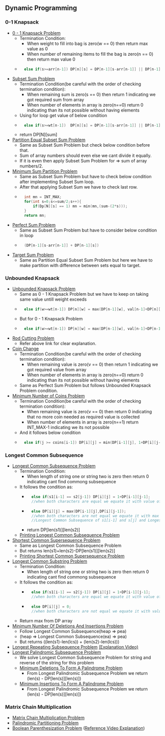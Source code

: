 ## Dynamic Programming

### 0-1 Knapsack
- [0 - 1 Knapsack Problem](https://practice.geeksforgeeks.org/problems/0-1-knapsack-problem0945/1)
    - Termination Condition:
        - When weight to fill into bag is zero(w == 0) then return max value as 0
        - When number of remaining items to fill the bag is zero(n == 0) then return max value 0
    - ```cpp
        else if(s>=arr[n-1]) DP[n][s] = DP[n-1][s-arr[n-1]] || DP[n-1][s];
        ```
- [Subset Sum Problem](https://practice.geeksforgeeks.org/problems/subset-sum-problem-1611555638/1/?category[]=Dynamic%20Programming&category[]=Dynamic%20Programming&page=4&query=category[]Dynamic%20Programmingpage4category[]Dynamic%20Programming)
    - Termination Condition(be careful with the order of checking termination condition):
        - When remaining sum is zero(s == 0) then return 1 indicating we got required sum from array
        - When number of elements in array is zero(n==0) return 0 indicating than its not possible without having elements
    - Using for loop get value of below condition
    - ```cpp
        else if(s>=wt[n-1])  DP[n][s] = DP[n-1][s-arr[n-1]] || DP[n-1][s]
        ```
    - return DP[N][sum]
- [Partition Equal Subset Sum Problem](https://practice.geeksforgeeks.org/problems/subset-sum-problem2014/1)
    - Same as Subset Sum Problem but check below condition before that.
    - Sum of array numbers should even else we cant divide it equally.
    - If it is even then apply Subset Sum Problem for => sum of array numbers/2.
- [Minimum Sum Partition Problem](https://practice.geeksforgeeks.org/problems/minimum-sum-partition3317/1)
    - Same as Subset Sum Problem but have to check below condition after implementing Subset Sum loop.
    - After that applying Subset Sum we have to check last row.
    - ```cpp
        int mn = INT_MAX;
	    for(int s=0;s<=sum/2;s++){
	        if(Dp[N][s] == 1) mn = min(mn,(sum-(2*s)));
	    }
        return mn;
        ```
- [Perfect Sum Problem](https://practice.geeksforgeeks.org/problems/perfect-sum-problem5633/1#)
    - Same as Subset Sum Problem but have to consider below condition in loop
    - ```cpp 
        (DP[n-1][s-arr[n-1]] + DP[n-1][s])
        ````
- [Target Sum Problem](https://leetcode.com/problems/target-sum/)
    - Same as Partition Equal Subset Sum Problem but here we have to make partition with difference between sets equal to target.

### Unbounded Knapsack
- [Unbounded Knapsack Problem](https://practice.geeksforgeeks.org/problems/knapsack-with-duplicate-items4201/1)
    - Same as 0 - 1 Knapsack Problem but we have to keep on taking same value untill weight exceeds
    - ```cpp
        else if(w>=wt[n-1]) DP[n][w] = max(DP[n-1][w], val[n-1]+DP[n][w-wt[n-1]]);
        ```
    - But for 0 - 1 Knapsack Problem
    - ```cpp
        else if(w>=wt[n-1]) DP[n][w] = max(DP[n-1][w], val[n-1]+DP[n-1][w-wt[n-1]]);
        ```
- [Rod Cutting Problem](https://www.techiedelight.com/rod-cutting/)
    - Refer above link for clear explanation.
- [Coin Change](https://practice.geeksforgeeks.org/problems/coin-change2448/1)
    - Termination Condition(be careful with the order of checking termination condition):
        - When remaining value is zero(v == 0) then return 1 indicating we got required value from array
        - When number of elements in array is zero(n==0) return 0 indicating than its not possible without having elements
    - Same as Perfect Sum Problem but follows Unbounded Knapsack Problem condition.
- [Minimum Number of Coins Problem](https://practice.geeksforgeeks.org/problems/number-of-coins1824/1#)
    - Termination Condition(be careful with the order of checking termination condition):
        - When remaining value is zero(v == 0) then return 0 indicating that no more coin needed as required value is collected
        - When number of elements in array is zero(n==1) return INT_MAX-1 indicating we its not possible
    - And it follows below condition
    - ```cpp
        else if(j >= coins[i-1]) DP[i][j] = min(DP[i-1][j], 1+DP[i][j-coins[i-1]]);
        ```

### Longest Common Subsequence
- [Longest Common Subsequence Problem](https://practice.geeksforgeeks.org/problems/longest-common-subsequence-1587115620/1)
    - Termination Condition:
        - When length of string one or string two is zero then return 0 indicating cant find commong subsequence
    - It follows the condition as:
        - ```cpp
            else if(s1[i-1] == s2[j-1]) DP[i][j] = 1+DP[i-1][j-1]; 
            //when both characters are equal we equate it with value of Longest Common Subsequence of s1[i-1] and s[j-1] plus 1
            ```
        - ```cpp
            else DP[i][j] = max(DP[i-1][j],DP[i][j-1]);
            //when both characters are not equal we equate it with max value of 
            //Longest Common Subsequence of s1[i-1] and s[j] and Longest Common Subsequence of s1[i] and s[j-1]
            ```
        - return DP[len(s1)][len(s2)]
    - [Printing Longest Common Subsequence Problem](https://www.geeksforgeeks.org/printing-longest-common-subsequence/)
- [Shortest Common Supersequence Problem](https://practice.geeksforgeeks.org/problems/shortest-common-supersequence0322/1)
    - Same as Longest Common Subsequence Problem
    - But returns len(s1)+len(s2)-DP[len(s1)][len(s2)]
    - [Printing Shortest Common Supersequence Problem](https://www.geeksforgeeks.org/print-shortest-common-supersequence/)
- [Longest Common Substring Problem](https://practice.geeksforgeeks.org/problems/longest-common-substring1452/1)
    - Termination Condition:
        - When length of string one or string two is zero then return 0 indicating cant find commong subsequence
    - It follows the condition as:
        - ```cpp
            else if(s1[i-1] == s2[j-1]) DP[i][j] = 1+DP[i-1][j-1]; 
            //when both characters are equal we equate it with value of Longest Common Substring of s1[i-1] and s[j-1] plus 1
            ```
        - ```cpp
            else DP[i][j] = 0;
            //when both characters are not equal we equate it with value of 0 as continuity of substring broken
            ```
    - Return max from DP array
- [Minimum Number Of Deletions And Insertions Problem](https://practice.geeksforgeeks.org/problems/minimum-number-of-deletions-and-insertions0209/1)
    - Follow Longest Common Subsequence(heap => pea)
    - (heap => Longest Common Subsequence(ea) => pea)
    - But returns ((len(s1)-len(lcs)) + (len(s2)-len(lcs)))
- [Longest Repeating Subsequence Problem](https://practice.geeksforgeeks.org/problems/longest-repeating-subsequence2004/1)
[ (Explanation Video)](https://www.youtube.com/watch?v=hbTaCmQGqLg&list=PL_z_8CaSLPWekqhdCPmFohncHwz8TY2Go&index=30)
- [Longest Palindromic Subsequence Problem](https://practice.geeksforgeeks.org/problems/longest-palindromic-subsequence-1612327878/1)
    - We solve Longest Common Subsequence Problem for string and reverse of the string for this problem
    - [Minimum Deletions To Form A Palindrome Problem](https://practice.geeksforgeeks.org/problems/minimum-deletitions1648/1)
        - From Longest Palindromic Subsequence Problem we return (len(s) - DP[len(s)][len(s)])
    - [Minimum Insertions To Form A Palindrome Problem](https://practice.geeksforgeeks.org/problems/form-a-palindrome1455/1)
        - From Longest Palindromic Subsequence Problem we return (len(s) - DP[len(s)][len(s)])

### Matrix Chain Multiplication
- [Matrix Chain Multiplication Problem](https://practice.geeksforgeeks.org/problems/matrix-chain-multiplication0303/1)
- [Palindromic Partitioning Problem](https://practice.geeksforgeeks.org/problems/palindromic-patitioning4845/1#)
- [Boolean Parenthesization Problem](https://practice.geeksforgeeks.org/problems/boolean-parenthesization5610/1#) ([Reference Video Explanation](https://www.youtube.com/watch?v=bzXM1Zond9U&list=PL_z_8CaSLPWekqhdCPmFohncHwz8TY2Go&index=39))